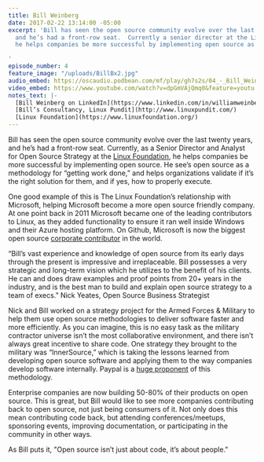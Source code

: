 ```yaml
---
title: Bill Weinberg
date: 2017-02-22 13:14:00 -05:00
excerpt: 'Bill has seen the open source community evolve over the last twenty years,
  and he’s had a front-row seat.  Currently a senior director at the Linux Foundation,
  he helps companies be more successful by implementing open source as a methodology.

'
episode_number: 4
feature_image: "/uploads/BillBx2.jpg"
audio_embed: https://oscaudio.podbean.com/mf/play/gh7s2s/04_-_Bill_Weinberg_-_Open_SourceCraft3.mp3
video_embed: https://www.youtube.com/watch?v=dpGmVAjQmq0&feature=youtu.be
notes_text: |-
  [Bill Weinberg on LinkedIn](https://www.linkedin.com/in/williamweinberg/)
  [Bill’s Consultancy, Linux Pundit](http://www.linuxpundit.com/)
  [Linux Foundation](https://www.linuxfoundation.org/)
---
```


Bill has seen the open source community evolve over the last twenty years, and he’s had a front-row seat.  Currently, as a Senior Director and Analyst for Open Source Strategy at the [Linux Foundation](https://www.linuxfoundation.org/), he helps companies be more successful by implementing open source.  He see’s open source as a methodology for “getting work done,”  and helps organizations validate if it’s the right solution for them, and if yes, how to properly execute.

One good example of this is The Linux Foundation’s relationship with Microsoft, helping Microsoft become a more open source friendly company.  At one point back in 2011 Microsoft became one of the leading contributors to Linux, as they added functionality to ensure it ran well inside Windows and their Azure hosting platform.  On Github, Microsoft is now the biggest open source [corporate contributor](http://www.infoworld.com/article/3121792/open-source-tools/whos-no-1-in-open-source-microsoft.html) in the world.  

“Bill’s vast experience and knowledge of open source from its early days through the present is impressive and irreplaceable. Bill possesses a very strategic and long-term vision which he utilizes to the benefit of his clients. He can and does draw examples and proof points from 20+ years in the industry, and is the best man to build and explain open source strategy to a team of execs.”
Nick Yeates, Open Source Business Strategist

Nick and Bill worked on a strategy project for the Armed Forces & Military to help them use open source methodologies to deliver software faster and more efficiently.  As you can imagine, this is no easy task as the military contractor universe isn’t the most collaborative environment, and there isn’t always great incentive to share code.  One strategy they brought to the military was  “InnerSource,” which is taking the lessons learned from developing open source software and applying them to the way companies develop software internally.  Paypal is a [huge proponent](https://paypal.github.io/InnerSourceCommons/) of this methodology.

Enterprise companies are now building 50-80% of their products on open source.  This is great, but Bill would like to see more companies contributing back to open source, not just being consumers of it.  Not only does this mean contributing code back, but attending conferences/meetups, sponsoring events, improving documentation, or participating in the community in other ways.  

As Bill puts it, "Open source isn’t just about code, it’s about people."